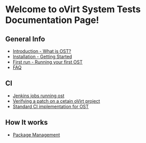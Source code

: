 Welcome to oVirt System Tests Documentation Page!
=================================================

## General Info
* [Introduction - What is OST?](general/introduction.html)
* [Installation - Getting Started](general/installation.html)
* [First run - Running your first OST](general/running_tests.html)
* [FAQ](general/faq.html)

## CI
* [Jenkins jobs running ost](CI/jenkins_jobs.html)
* [Verifying a patch on a cetain oVirt project](CI/developers_info.html)
* [Standard CI implementation for OST](CI/standard_ci_and_ost.html)

## How It works
* [Package Management](how-it-works/package_management.html)
